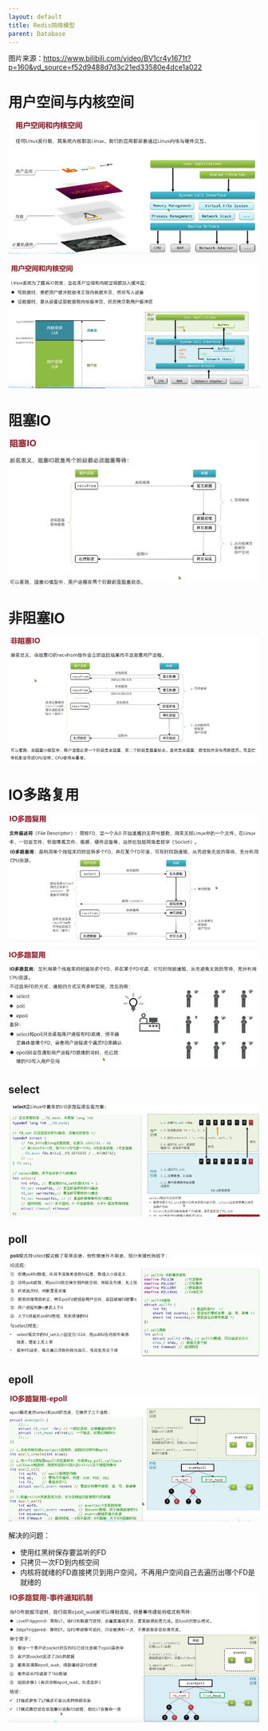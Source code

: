 ```yaml
---
layout: default
title: Redis网络模型
parent: Database
---
```


图片来源：https://www.bilibili.com/video/BV1cr4y1671t?p=160&vd_source=f52d9488d7d3c21ed33580e4dce1a022

# 用户空间与内核空间

![img.png](img/user-system-space.png)

![img.png](img/user-system-space3.png)

# 阻塞IO

![block-io.png](img%2Fblock-io.png)

# 非阻塞IO

![non-block-io.png](img%2Fnon-block-io.png)

# IO多路复用

![img.png](img/multiple-io.png)

![img.png](img/multiple-io-2.png)

## select

![img.png](img/io-select.png)

## poll

![img.png](img/io-poll.png)

## epoll

![img.png](img/io-epoll.png)

解决的问题：

- 使用红黑树保存要监听的FD
- 只拷贝一次FD到内核空间
- 内核将就绪的FD直接拷贝到用户空间，不再用户空间自己去遍历出哪个FD是就绪的

![io-epoll-LT.png](img%2Fio-epoll-LT.png)
